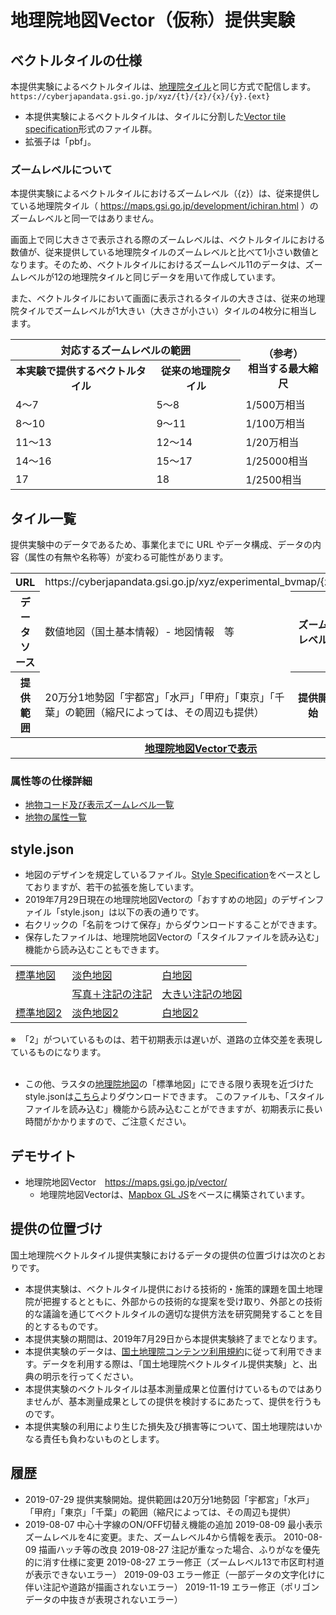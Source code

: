 # 地理院地図Vector（仮称）提供実験

## ベクトルタイルの仕様
本提供実験によるベクトルタイルは、[地理院タイル](http://maps.gsi.go.jp/development/siyou.html)と同じ方式で配信します。
`https://cyberjapandata.gsi.go.jp/xyz/{t}/{z}/{x}/{y}.{ext}`

* 本提供実験によるベクトルタイルは、タイルに分割した[Vector tile specification](https://github.com/mapbox/vector-tile-spec)形式のファイル群。
* 拡張子は「pbf」。

### ズームレベルについて
本提供実験によるベクトルタイルにおけるズームレベル（{z}）は、従来提供している地理院タイル（ https://maps.gsi.go.jp/development/ichiran.html ）のズームレベルと同一ではありません。

画面上で同じ大きさで表示される際のズームレベルは、ベクトルタイルにおける数値が、従来提供している地理院タイルのズームレベルと比べて1小さい数値となります。そのため、ベクトルタイルにおけるズームレベル11のデータは、ズームレベルが12の地理院タイルと同じデータを用いて作成しています。

また、ベクトルタイルにおいて画面に表示されるタイルの大きさは、従来の地理院タイルでズームレベルが1大きい（大きさが小さい）タイルの4枚分に相当します。

<table>
	<tr><th colspan="2">対応するズームレベルの範囲</th><th rowspan="2" style"text-align:center;">（参考）<br>相当する最大縮尺</th>
	<tr><th>本実験で提供するベクトルタイル</th><th>従来の地理院タイル</th></tr>
	<tr><td>4～7</td><td>5～8</td><td>1/500万相当</td></tr>
	<tr><td>8～10</td><td>9～11</td><td>1/100万相当</td></tr>
	<tr><td>11～13</td><td>12～14</td><td>1/20万相当</td></tr>
	<tr><td>14～16</td><td>15～17</td><td>1/25000相当</td></tr>
	<tr><td>17</td><td>18</td><td>1/2500相当</td></tr>
</table>

## タイル一覧
提供実験中のデータであるため、事業化までに URL やデータ構成、データの内容（属性の有無や名称等）が変わる可能性があります。

<table>
	<tr><th>URL</th><td colspan="3">https://cyberjapandata.gsi.go.jp/xyz/experimental_bvmap/{z}/{x}/{y}.pbf</tr>
	<tr><th class="titletd">データソース</td><td>数値地図（国土基本情報）- 地図情報　等</td>
		<th>ズームレベル</td><td>5～17</td></tr>
	<tr><th class="titletd">提供範囲</td><td>20万分1地勢図「宇都宮」「水戸」「甲府」「東京」「千葉」の範囲（縮尺によっては、その周辺も提供）</td>
		<th>提供開始</td><td>令和元年7月29日</td></tr>
	<tr><th colspan="4"><a href="https://maps.gsi.go.jp/vector/" class="blank">地理院地図Vectorで表示</a></td></tr>
</table>

### 属性等の仕様詳細
* [地物コード及び表示ズームレベル一覧](https://maps.gsi.go.jp/help/pdf/vector/dataspec.pdf)
* [地物の属性一覧](https://maps.gsi.go.jp/help/pdf/vector/attribute.pdf)

## style.json
* 地図のデザインを規定しているファイル。[Style Specification](https://docs.mapbox.com/mapbox-gl-js/style-spec/)をベースとしておりますが、若干の拡張を施しています。
* 2019年7月29日現在の地理院地図Vectorの「おすすめの地図」のデザインファイル「style.json」は以下の表の通りです。
* 右クリックの「名前をつけて保存」からダウンロードすることができます。
* 保存したファイルは、地理院地図Vectorの「スタイルファイルを読み込む」機能から読み込むこともできます。
<table>
	<tr>
		<td><a href="https://maps.gsi.go.jp/vector/data/std.json">標準地図</a></td>
		<td><a href="https://maps.gsi.go.jp/vector/data/pale.json">淡色地図</a></td>
		<td><a href="https://maps.gsi.go.jp/vector/data/blank.json">白地図</a></td>
	</tr>
	<tr>
		<td></td>
		<td><a href="https://maps.gsi.go.jp/vector/data/label.json">写真＋注記の注記</a></td>
		<td><a href="https://maps.gsi.go.jp/vector/data/llabel.json">大きい注記の地図</a></td>
	</tr>
	<tr>
		<td><a href="https://maps.gsi.go.jp/vector/data/std2.json">標準地図2</a></td>
		<td><a href="https://maps.gsi.go.jp/vector/data/pale2.json">淡色地図2</a></td>
		<td><a href="https://maps.gsi.go.jp/vector/data/blank2.json">白地図2</a></td>
	</tr>
</table>
※　「2」がついているものは、若干初期表示は遅いが、道路の立体交差を表現しているものになります。<br><br>

* この他、ラスタの[地理院地図](https://maps.gsi.go.jp)の「標準地図」にできる限り表現を近づけたstyle.jsonは[こちら]( https://maps.gsi.go.jp/vector/data/std3.json)よりダウンロードできます。
このファイルも、「スタイルファイルを読み込む」機能から読み込むことができますが、初期表示に長い時間がかかりますので、ご注意ください。


## デモサイト
- 地理院地図Vector　https://maps.gsi.go.jp/vector/
  * 地理院地図Vectorは、[Mapbox GL JS](https://github.com/mapbox/mapbox-gl-js)をベースに構築されています。

## 提供の位置づけ
国土地理院ベクトルタイル提供実験におけるデータの提供の位置づけは次のとおりです。
- 本提供実験は、ベクトルタイル提供における技術的・施策的課題を国土地理院が把握するとともに、外部からの技術的な提案を受け取り、外部との技術的な議論を通じてベクトルタイルの適切な提供方法を研究開発することを目的とするものです。
- 本提供実験の期間は、2019年7月29日から本提供実験終了までとなります。
- 本提供実験のデータは、[国土地理院コンテンツ利用規約](http://www.gsi.go.jp/kikakuchousei/kikakuchousei40182.html)に従って利用できます。データを利用する際は、「国土地理院ベクトルタイル提供実験」と、出典の明示を行ってください。
- 本提供実験のベクトルタイルは基本測量成果と位置付けているものではありませんが、基本測量成果としての提供を検討するにあたって、提供を行うものです。
- 本提供実験の利用により生じた損失及び損害等について、国土地理院はいかなる責任も負わないものとします。

## 履歴
- 2019-07-29 提供実験開始。提供範囲は20万分1地勢図「宇都宮」「水戸」「甲府」「東京」「千葉」の範囲（縮尺によっては、その周辺も提供）
- 2019-08-07 中心十字線のON/OFF切替え機能の追加
2019-08-09 最小表示ズームレベルを4に変更。また、ズームレベル4から情報を表示。
2010-08-09 描画ハッチ等の改良
2019-08-27 注記が重なった場合、ふりがなを優先的に消す仕様に変更
2019-08-27 エラー修正（ズームレベル13で市区町村道が表示できないエラー）
2019-09-03 エラー修正（一部データの文字化けに伴い注記や道路が描画されないエラー）
2019-11-19 エラー修正（ポリゴンデータの中抜きが表現されないエラー）
